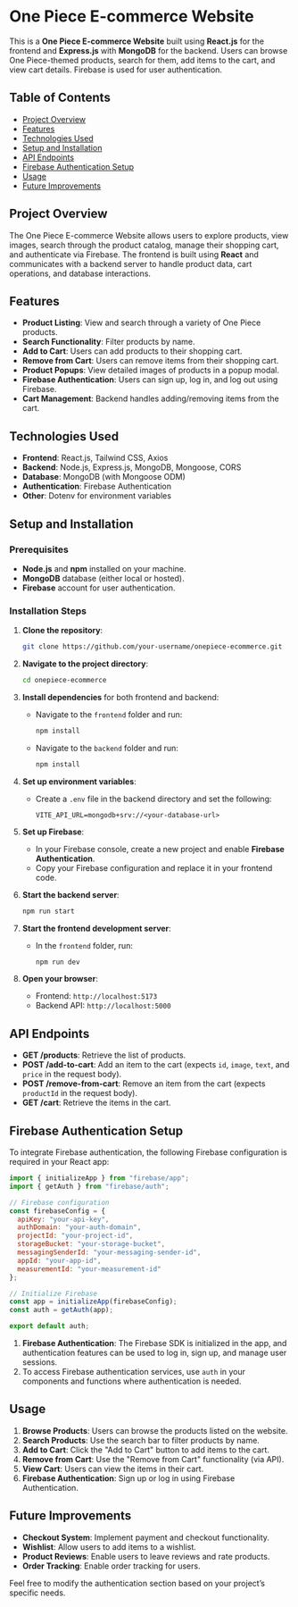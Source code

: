 # One Piece E-commerce Website

This is a **One Piece E-commerce Website** built using **React.js** for the frontend and **Express.js** with **MongoDB** for the backend. Users can browse One Piece-themed products, search for them, add items to the cart, and view cart details. Firebase is used for user authentication.

## Table of Contents
- [Project Overview](#project-overview)
- [Features](#features)
- [Technologies Used](#technologies-used)
- [Setup and Installation](#setup-and-installation)
- [API Endpoints](#api-endpoints)
- [Firebase Authentication Setup](#firebase-authentication-setup)
- [Usage](#usage)
- [Future Improvements](#future-improvements)


## Project Overview
The One Piece E-commerce Website allows users to explore products, view images, search through the product catalog, manage their shopping cart, and authenticate via Firebase. The frontend is built using **React** and communicates with a backend server to handle product data, cart operations, and database interactions.

## Features
- **Product Listing**: View and search through a variety of One Piece products.
- **Search Functionality**: Filter products by name.
- **Add to Cart**: Users can add products to their shopping cart.
- **Remove from Cart**: Users can remove items from their shopping cart.
- **Product Popups**: View detailed images of products in a popup modal.
- **Firebase Authentication**: Users can sign up, log in, and log out using Firebase.
- **Cart Management**: Backend handles adding/removing items from the cart.

## Technologies Used
- **Frontend**: React.js, Tailwind CSS, Axios
- **Backend**: Node.js, Express.js, MongoDB, Mongoose, CORS
- **Database**: MongoDB (with Mongoose ODM)
- **Authentication**: Firebase Authentication
- **Other**: Dotenv for environment variables

## Setup and Installation

### Prerequisites
- **Node.js** and **npm** installed on your machine.
- **MongoDB** database (either local or hosted).
- **Firebase** account for user authentication.

### Installation Steps

1. **Clone the repository**:
   ```bash
   git clone https://github.com/your-username/onepiece-ecommerce.git
   ```

2. **Navigate to the project directory**:
   ```bash
   cd onepiece-ecommerce
   ```

3. **Install dependencies** for both frontend and backend:
   - Navigate to the `frontend` folder and run:
     ```bash
     npm install
     ```
   - Navigate to the `backend` folder and run:
     ```bash
     npm install
     ```

4. **Set up environment variables**:
   - Create a `.env` file in the backend directory and set the following:
     ```
     VITE_API_URL=mongodb+srv://<your-database-url>
     ```

5. **Set up Firebase**:
   - In your Firebase console, create a new project and enable **Firebase Authentication**.
   - Copy your Firebase configuration and replace it in your frontend code.

6. **Start the backend server**:
   ```bash
   npm run start
   ```

7. **Start the frontend development server**:
   - In the `frontend` folder, run:
     ```bash
     npm run dev
     ```

8. **Open your browser**:
   - Frontend: `http://localhost:5173`
   - Backend API: `http://localhost:5000`

## API Endpoints

- **GET /products**: Retrieve the list of products.
- **POST /add-to-cart**: Add an item to the cart (expects `id`, `image`, `text`, and `price` in the request body).
- **POST /remove-from-cart**: Remove an item from the cart (expects `productId` in the request body).
- **GET /cart**: Retrieve the items in the cart.

## Firebase Authentication Setup

To integrate Firebase authentication, the following Firebase configuration is required in your React app:

```javascript
import { initializeApp } from "firebase/app";
import { getAuth } from "firebase/auth";

// Firebase configuration
const firebaseConfig = {
  apiKey: "your-api-key",
  authDomain: "your-auth-domain",
  projectId: "your-project-id",
  storageBucket: "your-storage-bucket",
  messagingSenderId: "your-messaging-sender-id",
  appId: "your-app-id",
  measurementId: "your-measurement-id"
};

// Initialize Firebase
const app = initializeApp(firebaseConfig);
const auth = getAuth(app);

export default auth;
```

1. **Firebase Authentication**: The Firebase SDK is initialized in the app, and authentication features can be used to log in, sign up, and manage user sessions.
2. To access Firebase authentication services, use `auth` in your components and functions where authentication is needed.

## Usage

1. **Browse Products**: Users can browse the products listed on the website.
2. **Search Products**: Use the search bar to filter products by name.
3. **Add to Cart**: Click the "Add to Cart" button to add items to the cart.
4. **Remove from Cart**: Use the "Remove from Cart" functionality (via API).
5. **View Cart**: Users can view the items in their cart.
6. **Firebase Authentication**: Sign up or log in using Firebase Authentication.

## Future Improvements
- **Checkout System**: Implement payment and checkout functionality.
- **Wishlist**: Allow users to add items to a wishlist.
- **Product Reviews**: Enable users to leave reviews and rate products.
- **Order Tracking**: Enable order tracking for users.



Feel free to modify the authentication section based on your project’s specific needs.